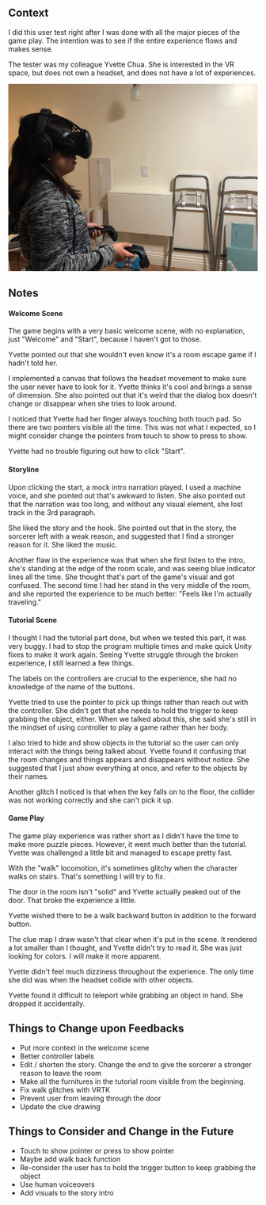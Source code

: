 ## Context

I did this user test right after I was done with all the major pieces of the game play. The intention was to see if the entire experience flows and makes sense.

The tester was my colleague Yvette Chua. She is interested in the VR space, but does not own a headset, and does not have a lot of experiences.

![](01.JPG)

## Notes

#### Welcome Scene

The game begins with a very basic welcome scene, with no explanation, just "Welcome" and "Start", because I haven't got to those. 

Yvette pointed out that she wouldn't even know it's a room escape game if I hadn't told her. 

I implemented a canvas that follows the headset movement to make sure the user never have to look for it. Yvette thinks it's cool and brings a sense of dimension. She also pointed out that it's weird that the dialog box doesn't change or disappear when she tries to look around.

I noticed that Yvette had her finger always touching both touch pad. So there are two pointers visible all the time. This was not what I expected, so I might consider change the pointers from touch to show to press to show.

Yvette had no trouble figuring out how to click "Start".

#### Storyline

Upon clicking the start, a mock intro narration played. I used a machine voice, and she pointed out that's awkward to listen. She also pointed out that the narration was too long, and without any visual element, she lost track in the 3rd paragraph. 

She liked the story and the hook. She pointed out that in the story, the sorcerer left with a weak reason, and suggested that I find a stronger reason for it. She liked the music.

Another flaw in the experience was that when she first listen to the intro, she's standing at the edge of the room scale, and was seeing blue indicator lines all the time. She thought that's part of the game's visual and got confused. The second time I had her stand in the very middle of the room, and she reported the experience to be much better: "Feels like I'm actually traveling."

#### Tutorial Scene

I thought I had the tutorial part done, but when we tested this part, it was very buggy. I had to stop the program multiple times and make quick Unity fixes to make it work again. Seeing Yvette struggle through the broken experience, I still learned a few things.

The labels on the controllers are crucial to the experience, she had no knowledge of the name of the buttons.

Yvette tried to use the pointer to pick up things rather than reach out with the controller. She didn't get that she needs to hold the trigger to keep grabbing the object, either. When we talked about this, she said she's still in the mindset of using controller to play a game rather than her body.

I also tried to hide and show objects in the tutorial so the user can only interact with the things being talked about. Yvette found it confusing that the room changes and things appears and disappears without notice. She suggested that I just show everything at once, and refer to the objects by their names.

Another glitch I noticed is that when the key falls on to the floor, the collider was not working correctly and she can't pick it up.

#### Game Play

The game play experience was rather short as I didn't have the time to make more puzzle pieces. However, it went much better than the tutorial. Yvette was challenged a little bit and managed to escape pretty fast. 

With the "walk" locomotion, it's sometimes glitchy when the character walks on stairs. That's something I will try to fix.

The door in the room isn't "solid" and Yvette actually peaked out of the door. That broke the experience a little.

Yvette wished there to be a walk backward button in addition to the forward button.

The clue map I draw wasn't that clear when it's put in the scene. It rendered a lot smaller than I thought, and Yvette didn't try to read it. She was just looking for colors. I will make it more apparent.

Yvette didn't feel much dizziness throughout the experience. The only time she did was when the headset collide with other objects.

Yvette found it difficult to teleport while grabbing an object in hand. She dropped it accidentally.

## Things to Change upon Feedbacks

- Put more context in the welcome scene
- Better controller labels
- Edit / shorten the story. Change the end to give the sorcerer a stronger reason to leave the room
- Make all the furnitures in the tutorial room visible from the beginning.
- Fix walk glitches with VRTK
- Prevent user from leaving through the door
- Update the clue drawing

## Things to Consider and Change in the Future

- Touch to show pointer or press to show pointer
- Maybe add walk back function
- Re-consider the user has to hold the trigger button to keep grabbing the object
- Use human voiceovers
- Add visuals to the story intro
